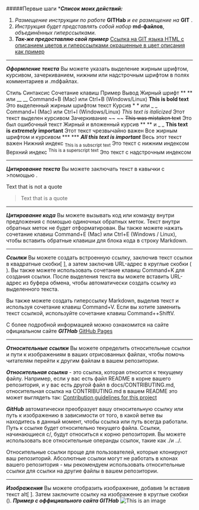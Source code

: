 #####Первые шаги
*___Список моих действий:___
1. _Размещение инструкции по работе_ **GITHab** _и ее размещение на_ **GIT** .
2. _Инструкция будет представлять собой набор_ **md-файлов**, _объединённых гиперссылками_.
3. ___Так-же предоставляю свой пример___
[Ссылка на GIT языка HTML с описанием цветов и гиперссылками окрашенные в цвет описания как пример](https://github.com/Igor19910729/nev_repozitory_skillfaktory/blob/main/skillfaktori.html)

___

___Оформление текста___
Вы можете указать выделение жирным шрифтом, курсивом, зачеркиванием, нижним или надстрочным шрифтом в полях комментариев и .mdфайлах.

Стиль	Синтаксис	Сочетание клавиш	Пример	Вывод
Жирный шрифт	** ** или __ __	Command+B (Mac) или Ctrl+B (Windows/Linux)	**This is bold text**	Это выделенный жирным шрифтом текст
Курсив	* * или _ _     	Command+I (Mac) или Ctrl+I (Windows/Linux)	*This text is italicized*	Этот текст выделен курсивом
Зачеркивание	~~ ~~		~~This was mistaken text~~	Это был ошибочный текст
Жирный и вложенный курсив	** ** и _ _		**This text is _extremely_ important**	Этот текст чрезвычайно важен
Все жирным шрифтом и курсивом	*** ***		***All this text is important***	Весь этот текст важен
Нижний индекс	<sub> </sub>		<sub>This is a subscript text</sub>	Это текст с нижним индексом
Верхний индекс	<sup> </sup>		<sup>This is a superscript text</sup>	Это текст с надстрочным индексом
___

___Цитирование текста___
Вы можете заключать текст в кавычки с >помощью .

Text that is not a quote

> Text that is a quote
___

___Цитирование кода___
Вы можете вызывать код или команду внутри предложения с помощью одиночных обратных меток. Текст внутри обратных меток не будет отформатирован. Вы также можете нажать сочетание клавиш Command+E (Mac) или Ctrl+E (Windows / Linux), чтобы вставить обратные клавиши для блока кода в строку Markdown.
___
___Ссылки___
Вы можете создать встроенную ссылку, заключив текст ссылки в квадратные скобки[ ], а затем заключив URL-адрес в круглые скобки ( ). Вы также можете использовать сочетание клавиш Command+K для создания ссылки. После выделения текста вы можете вставить URL-адрес из буфера обмена, чтобы автоматически создать ссылку из выделенного текста.

Вы также можете создать гиперссылку Markdown, выделив текст и используя сочетание клавиш Command+V. Если вы хотите заменить текст ссылкой, используйте сочетание клавиш Command++ShiftV.

С более подробной информацией можно ознакомится на сайте официальном сайте ___GITHab___ [GitHub Pages](https://pages.github.com/)
___
___Относительные ссылки___
Вы можете определить относительные ссылки и пути к изображениям в ваших отрисованных файлах, чтобы помочь читателям перейти к другим файлам в вашем репозитории.

___Относительная ссылка___ - это ссылка, которая относится к текущему файлу. Например, если у вас есть файл README в корне вашего репозитория, и у вас есть другой файл в docs/CONTRIBUTING.md, относительная ссылка на CONTRIBUTING.md в вашем README это может выглядеть так:
[Contribution guidelines for this project](docs/CONTRIBUTING.md)

___GitHub___ автоматически преобразует вашу относительную ссылку или путь к изображению в зависимости от того, в какой ветке вы находитесь в данный момент, чтобы ссылка или путь всегда работали. Путь к ссылке будет относительно текущего файла. Ссылки, начинающиеся с/, будут относиться к корню репозитория. Вы можете использовать все относительные операнды ссылок, такие как ./и ../.

Относительные ссылки проще для пользователей, которые клонируют ваш репозиторий. Абсолютные ссылки могут не работать в клонах вашего репозитория - мы рекомендуем использовать относительные ссылки для ссылки на другие файлы в вашем репозитории.
___
___Изображения___
Вы можете отобразить изображение, добавив !и вставив текст alt[ ]. Затем заключите ссылку на изображение в круглые скобки ().
___Пример с оффициального сайта GITHab___
![This is an image](https://myoctocat.com/assets/images/base-octocat.svg)
